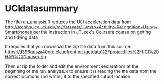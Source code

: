 # UCIdatasummary
The file run_analysis.R reduces the UCI acceleration data from http://archive.ics.uci.edu/ml/datasets/Human+Activity+Recognition+Using+Smartphones  per the instruction in JTLeek's Coursera course on getting and tidying data

It requires that you download the zip file data from this source:
https://d396qusza40orc.cloudfront.net/getdata%2Fprojectfiles%2FUCI%20HAR%20Dataset.zip

Then unzip the folder and edit the environment declarations at the beginning of the run_analysis.R to ensure it is
reading the the data from the correct locations and writing it to the specified output location.
